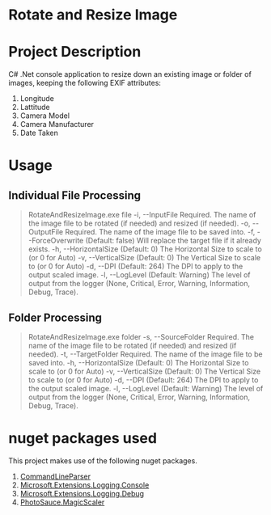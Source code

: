 # Rotate and Resize Image

# Project Description

C# .Net console application to resize down an existing image or folder of images, keeping the following EXIF attributes:  
1. Longitude
1. Lattitude
1. Camera Model
1. Camera Manufacturer
1. Date Taken

# Usage

## Individual File Processing

> RotateAndResizeImage.exe file
> -i, --InputFile         Required. The name of the image file to be rotated (if needed) and resized (if needed).
> -o, --OutputFile        Required. The name of the image file to be saved into.
> -f, --ForceOverwrite    (Default: false) Will replace the target file if it already exists.
> -h, --HorizontalSize    (Default: 0) The Horizontal Size to scale to (or 0 for Auto)
> -v, --VerticalSize      (Default: 0) The Vertical Size to scale to (or 0 for Auto)
> -d, --DPI               (Default: 264) The DPI to apply to the output scaled image.
> -l, --LogLevel          (Default: Warning) The level of output from the logger (None, Critical, Error, Warning, Information, Debug, Trace).

## Folder Processing

> RotateAndResizeImage.exe folder
> -s, --SourceFolder      Required. The name of the image file to be rotated (if needed) and resized (if needed).
> -t, --TargetFolder      Required. The name of the image file to be saved into.
> -h, --HorizontalSize    (Default: 0) The Horizontal Size to scale to (or 0 for Auto)
> -v, --VerticalSize      (Default: 0) The Vertical Size to scale to (or 0 for Auto)
> -d, --DPI               (Default: 264) The DPI to apply to the output scaled image.
> -l, --LogLevel          (Default: Warning) The level of output from the logger (None, Critical, Error, Warning, Information, Debug, Trace).


# nuget packages used

This project makes use of the following nuget packages.  
1. [CommandLineParser](https://www.nuget.org/packages/CommandLineParser/2.9.1)
1. [Microsoft.Extensions.Logging.Console](https://www.nuget.org/packages/Microsoft.Extensions.Logging.Console/8.0.0)
1. [Microsoft.Extensions.Logging.Debug](https://www.nuget.org/packages/Microsoft.Extensions.Logging.Debug/8.0.0)
1. [PhotoSauce.MagicScaler](https://www.nuget.org/packages/PhotoSauce.MagicScaler/0.14.2)

